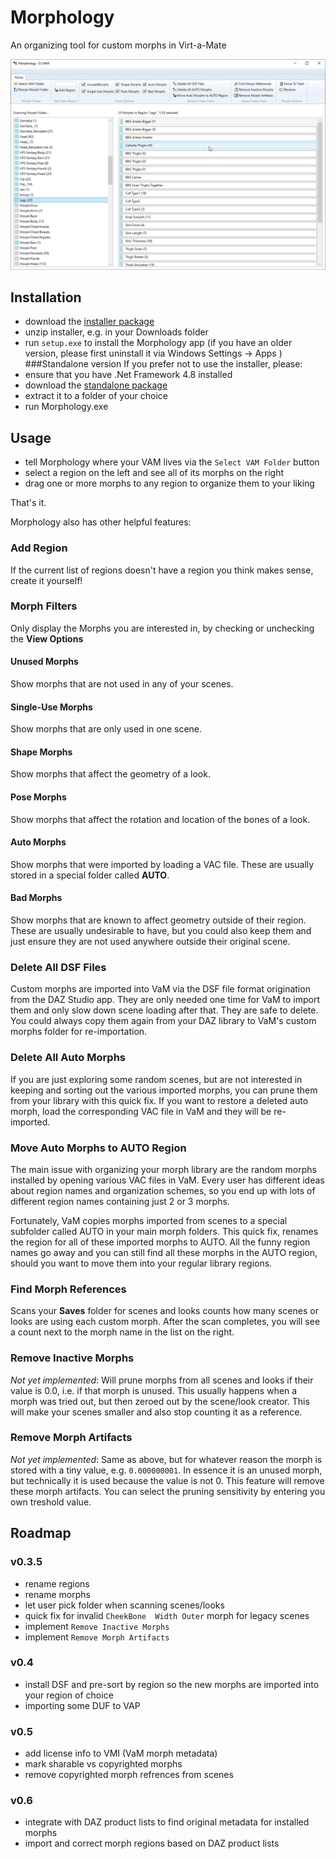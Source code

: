 # Morphology
An organizing tool for custom morphs in Virt-a-Mate

![Morphology Screenshot](Screenshot.PNG)

## Installation
- download the [installer package](https://github.com/morph1sm/morphology/releases/download/0.3/Morphology.v3.0.zip)
- unzip installer, e.g. in your Downloads folder
- run `setup.exe` to install the Morphology app (if you have an older version, please first uninstall it via Windows Settings -> Apps )
###Standalone version
If you prefer not to use the installer, please:
- ensure that you have .Net Framework 4.8 installed
- download the [standalone package](https://github.com/morph1sm/morphology/releases/download/0.3/Morphology.v3.0.standalone.zip)
- extract it to a folder of your choice
- run Morphology.exe

## Usage
- tell Morphology where your VAM lives via the `Select VAM Folder` button
- select a region on the left and see all of its morphs on the right
- drag one or more morphs to any region to organize them to your liking

That's it.

Morphology also has other helpful features:

### Add Region
If the current list of regions doesn't have a region you think makes sense, create it yourself!

### Morph Filters
Only display the Morphs you are interested in, by checking or unchecking the **View Options**

#### Unused Morphs
Show morphs that are not used in any of your scenes.

#### Single-Use Morphs
Show morphs that are only used in one scene.

#### Shape Morphs
Show morphs that affect the geometry of a look.

#### Pose Morphs
Show morphs that affect the rotation and location of the bones of a look.

#### Auto Morphs
Show morphs that were imported by loading a VAC file. These are usually stored in a special folder called **AUTO**.

#### Bad Morphs
Show morphs that are known to affect geometry outside of their region. These are usually undesirable to have, but you could also keep them and just ensure they are not used anywhere outside their original scene.

### Delete All DSF Files
Custom morphs are imported into VaM via the DSF file format origination from the DAZ Studio app. They are only needed one time for VaM to import them and only slow down scene loading after that. They are safe to delete. You could always copy them again from your DAZ library to VaM's custom morphs folder for re-importation.

### Delete All Auto Morphs
If you are just exploring some random scenes, but are not interested in keeping and sorting out the various imported morphs, you can prune them from your library with this quick fix. If you want to restore a deleted auto morph, load the corresponding VAC file in VaM and they will be re-imported.

### Move Auto Morphs to AUTO Region
The main issue with organizing your morph library are the random morphs installed by opening various VAC files in VaM. Every user has different ideas about region names and organization schemes, so you end up with lots of different region names containing just 2 or 3 morphs.

Fortunately, VaM copies morphs imported from scenes to a special subfolder called AUTO in your main morph folders. This quick fix, renames the region for all of these imported morphs to AUTO. All the funny region names go away and you can still find all these morphs in the AUTO region, should you want to move them into your regular library regions.

### Find Morph References
Scans your **Saves** folder for scenes and looks counts how many scenes or looks are using each custom morph. After the scan completes, you will see a count next to the morph name in the list on the right.

### Remove Inactive Morphs
*Not yet implemented*: Will prune morphs from all scenes and looks if their value is 0.0, i.e. if that morph is unused. This usually happens when a morph was tried out, but then zeroed out by the scene/look creator. This will make your scenes smaller and also stop counting it as a reference.

### Remove Morph Artifacts
*Not yet implemented*: Same as above, but for whatever reason the morph is stored with a tiny value, e.g. `0.000000001`. In essence it is an unused morph, but technically it is used because the value is not 0. This feature will remove these morph artifacts. You can select the pruning sensitivity by entering you own treshold value.

## Roadmap
### v0.3.5
- rename regions
- rename morphs
- let user pick folder when scanning scenes/looks
- quick fix for invalid `CheekBone  Width Outer` morph for legacy scenes
- implement `Remove Inactive Morphs`
- implement `Remove Morph Artifacts`

### v0.4
- install DSF and pre-sort by region so the new morphs are imported into your region of choice
- importing some DUF to VAP

### v0.5
- add license info to VMI (VaM morph metadata)
- mark sharable vs copyrighted morphs
- remove copyrighted morph refrences from scenes

### v0.6
- integrate with DAZ product lists to find original metadata for installed morphs
- import and correct morph regions based on DAZ product lists
